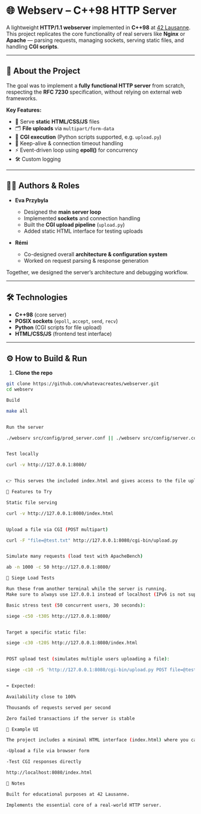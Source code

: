 # 🌐 Webserv – C++98 HTTP Server  

A lightweight **HTTP/1.1 webserver** implemented in **C++98** at [42 Lausanne](https://42lausanne.ch).  
This project replicates the core functionality of real servers like **Nginx** or **Apache** — parsing requests, managing sockets, serving static files, and handling **CGI scripts**.  

---

## 🚀 About the Project  

The goal was to implement a **fully functional HTTP server** from scratch, respecting the **RFC 7230** specification, without relying on external web frameworks.  

**Key Features:**  
- 📄 Serve **static HTML/CSS/JS** files  
- 🗂️ **File uploads** via `multipart/form-data`  
- 🐍 **CGI execution** (Python scripts supported, e.g. `upload.py`)  
- 🔄 Keep-alive & connection timeout handling  
- ⚡ Event-driven loop using **epoll()** for concurrency  
- 🛠️ Custom logging  

---

## 🧑‍💻 Authors & Roles  

- **Eva Przybyla**  
  - Designed the **main server loop**  
  - Implemented **sockets** and connection handling  
  - Built the **CGI upload pipeline** (`upload.py`)  
  - Added static HTML interface for testing uploads  

- **Rémi**  
  - Co-designed overall **architecture & configuration system**  
  - Worked on request parsing & response generation  

Together, we designed the server’s architecture and debugging workflow.  

---

## 🛠️ Technologies  

- **C++98** (core server)  
- **POSIX sockets** (`epoll`, `accept`, `send`, `recv`)  
- **Python** (CGI scripts for file upload)  
- **HTML/CSS/JS** (frontend test interface)  

---

## ⚙️ How to Build & Run  

1. **Clone the repo**  

```bash
git clone https://github.com/whatevacreates/webserver.git
cd webserv

Build

make all


Run the server

./webserv src/config/prod_server.conf || ./webserv src/config/server.conf || ./webserv 


Test locally

curl -v http://127.0.0.1:8080/


👉 This serves the included index.html and gives access to the file upload form.

📂 Features to Try

Static file serving

curl -v http://127.0.0.1:8080/index.html


Upload a file via CGI (POST multipart)

curl -F "file=@test.txt" http://127.0.0.1:8080/cgi-bin/upload.py


Simulate many requests (load test with ApacheBench)

ab -n 1000 -c 50 http://127.0.0.1:8080/

🔨 Siege Load Tests

Run these from another terminal while the server is running.
Make sure to always use 127.0.0.1 instead of localhost (IPv6 is not supported yet).

Basic stress test (50 concurrent users, 30 seconds):

siege -c50 -t30S http://127.0.0.1:8080/


Target a specific static file:

siege -c30 -t20S http://127.0.0.1:8080/index.html


POST upload test (simulates multiple users uploading a file):

siege -c10 -r5 'http://127.0.0.1:8080/cgi-bin/upload.py POST file=@test.txt'


➡️ Expected:

Availability close to 100%

Thousands of requests served per second

Zero failed transactions if the server is stable

📎 Example UI

The project includes a minimal HTML interface (index.html) where you can:

-Upload a file via browser form

-Test CGI responses directly

http://localhost:8080/index.html

📝 Notes

Built for educational purposes at 42 Lausanne.

Implements the essential core of a real-world HTTP server.

